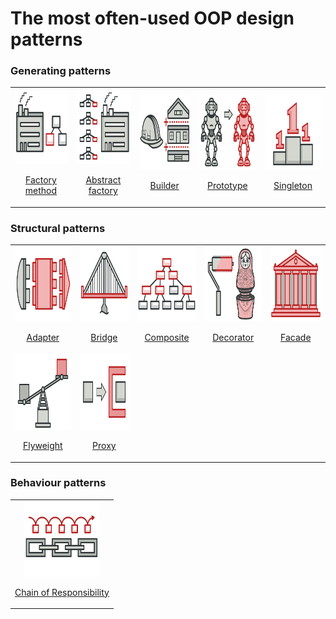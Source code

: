 # The most often-used OOP design patterns

### Generating patterns
<table>
  <tr>
    <td align="center"> 
        <a href="src/generating/factory_method">
            <img src="./images/generating/factory_method.png"  alt="factory_method" width = 120 height = 120>
            <p>Factory method</p>
        </a>
    </td>
    <td align="center"> 
        <a href="src/generating/abstract_factory">
            <img src="./images/generating/abstract_factory.png"  alt="abstract_factory" width = 120 height = 120>
            <p>Abstract factory</p>
        </a>
    </td>
    <td align="center"> 
        <a href="src/generating/builder">
            <img src="./images/generating/builder.png"  alt="builder" width = 120 height = 120>
            <p>Builder</p>
        </a>
    </td>
    <td align="center"> 
        <a href="src/generating/prototype">
            <img src="./images/generating/prototype.png"  alt="prototype" width = 120 height = 120>
            <p>Prototype</p>
        </a>
    </td>
    <td align="center"> 
        <a href="src/generating/singleton">
            <img src="./images/generating/singleton.png"  alt="singleton" width = 120 height = 120>
            <p>Singleton</p>
        </a>
    </td>
  </tr> 
</table>


### Structural patterns
<table>
  <tr>
    <td align="center"> 
        <a href="src/structural/adapter">
            <img src="./images/structural/adapter.png"  alt="adapter" width = 120 height = 120>
            <p>Adapter</p>
        </a>
    </td>
    <td align="center"> 
        <a href="src/structural/bridge">
            <img src="./images/structural/bridge.png"  alt="bridge" width = 120 height = 120>
            <p>Bridge</p>
        </a>
    </td>
    <td align="center"> 
        <a href="src/structural/composite">
            <img src="./images/structural/composite.png"  alt="composite" width = 120 height = 120>
            <p>Composite</p>
        </a>
    </td>
    <td align="center"> 
        <a href="src/structural/decorator">
            <img src="./images/structural/decorator.png"  alt="decorator" width = 120 height = 120>
            <p>Decorator</p>
        </a>
    </td>
    <td align="center"> 
        <a href="src/structural/facade">
            <img src="./images/structural/facade.png"  alt="facade" width = 120 height = 120>
            <p>Facade</p>
        </a>
    </td>
  </tr>
  <tr> 
    <td align="center"> 
        <a href="src/structural/flyweight">
            <img src="./images/structural/flyweight.png"  alt="flyweight" width = 120 height = 120>
            <p>Flyweight</p>
        </a>
    </td>
    <td align="center"> 
        <a href="src/structural/proxy">
            <img  src="./images/structural/proxy.png"  alt="proxy" width = 120 height = 120>
            <p>Proxy</p>
        </a>
    </td>
  </tr> 
</table>


### Behaviour patterns
<table>
  <tr>
    <td align="center"> 
        <a href="src/behavior/chain_of_responsibility">
            <img src="./images/behavior/chain_of_responsibility.png"  alt="adapter" width = 120 height = 120>
            <p>Chain of Responsibility</p>
        </a>
    </td>
  </tr>
</table>
